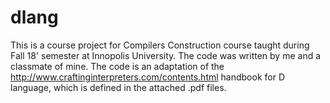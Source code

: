 # dlang

This is a course project for Compilers Construction course taught during Fall 18' semester at Innopolis University. The code was written by me and a classmate of mine.
The code is an adaptation of the http://www.craftinginterpreters.com/contents.html handbook for D language, which is defined in the attached .pdf files.
